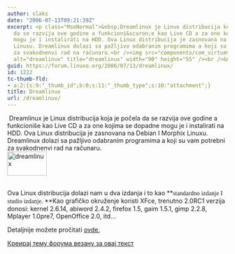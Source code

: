```yaml
---
author: slaks
date: "2006-07-13T09:21:39Z"
excerpt: <p class="MsoNormal">&nbsp;Dreamlinux je Linux distribucija koja je počela
  da se razvija ove godine a funkcioni&scaron;e kao Live CD a za one kojima se dopadne
  mogu je i instalirati na HDD. Ova Linux distribucija je zasnovana na Debian I Morphix
  Linuxu. Dreamlinux dolazi sa pažljivo odabranim programima a koji su vam potrebni
  za svakodnenvi rad na računaru.<br /><img src="components/com_virtuemart/show_image_in_imgtag.php?filename=cc90c72504db749d1fe39db0bc4ec024.jpg&amp;newxsize=90&amp;newysize=90&amp;fileout="
  alt="dreamlinux" title="dreamlinux" width="90" height="55" /><br />&nbsp;</p>
guid: https://forum.linuxo.org/2006/07/13/dreamlinux/
id: 1222
tc-thumb-fld:
- a:2:{s:9:"_thumb_id";b:0;s:11:"_thumb_type";s:10:"attachment";}
title: Dreamlinux
url: /dreamlinux/
---
```

<p class="MsoNormal">
  &nbsp;Dreamlinux je Linux distribucija koja je počela da se razvija ove godine a funkcioni&scaron;e kao Live CD a za one kojima se dopadne mogu je i instalirati na HDD. Ova Linux distribucija je zasnovana na Debian I Morphix Linuxu. Dreamlinux dolazi sa pažljivo odabranim programima a koji su vam potrebni za svakodnenvi rad na računaru.<br /><img src="components/com_virtuemart/show_image_in_imgtag.php?filename=cc90c72504db749d1fe39db0bc4ec024.jpg&newxsize=90&newysize=90&fileout=" alt="dreamlinux" title="dreamlinux" width="90" height="55" /><br />&nbsp;
</p>

<!--break-->

Ova Linux distribucija dolazi nam u dva izdanja i to kao **<span style="font-family: &quot;Bitstream Vera Sans [bitstream]&quot;; font-weight: 400">standardno izdanje I studio izdanje. </span>**Kao grafičko okruženje koristi XFce, trenutno 2.0RC1 verzija donosi: kernel 2.6.14, abiword 2.4.2, firefox 1.5, gaim 1.5.1, gimp 2.2.8, Mplayer 1.0pre7, OpenOffice 2.0, itd&hellip; 

Detaljnije možete pročitati [ovde.](http://www.dreamlinux.com.br/english/index.html)

[Креирај тему форума везану за овај текст](https://linuxo.org/nova-tema-na-forumu/?se_pid=1222)